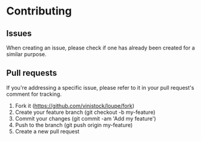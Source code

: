 # Contributing

## Issues

When creating an issue, please check if one has already been created for a similar purpose.

## Pull requests

If you're addressing a specific issue, please refer to it in your pull request's comment for tracking.

1. Fork it (https://github.com/vinistock/loupe/fork)
2. Create your feature branch (git checkout -b my-feature)
3. Commit your changes (git commit -am 'Add my feature')
4. Push to the branch (git push origin my-feature)
5. Create a new pull request
